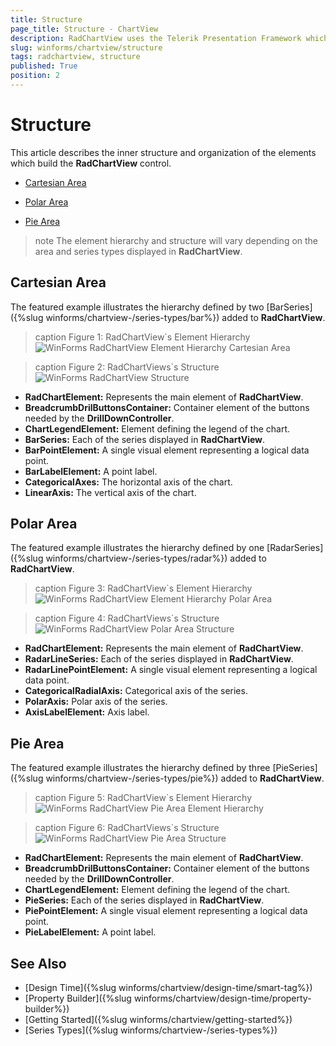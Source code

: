 ```yaml
---
title: Structure
page_title: Structure - ChartView
description: RadChartView uses the Telerik Presentation Framework which enables rich experiences like advanced styling.
slug: winforms/chartview/structure
tags: radchartview, structure
published: True
position: 2
---
```


# Structure

This article describes the inner structure and organization of the elements which build the __RadChartView__ control.

* [Cartesian Area](#cartesian-area)

* [Polar Area](#polar-area)

* [Pie Area](#pie-area)

>note The element hierarchy and structure will vary depending on the area and series types displayed in __RadChartView__.
>

## Cartesian Area

The featured example illustrates the hierarchy defined by two [BarSeries]({%slug winforms/chartview-/series-types/bar%}) added to __RadChartView__.

>caption Figure 1: RadChartView`s Element Hierarchy
![WinForms RadChartView Element Hierarchy Cartesian Area](images/radchartview-structure001.png)

>caption Figure 2: RadChartViews`s Structure
![WinForms RadChartView Structure](images/radchartview-structure002.png)

* __RadChartElement:__ Represents the main element of __RadChartView__.
* __BreadcrumbDrilButtonsContainer:__ Container element of the buttons needed by the __DrillDownController__.
* __ChartLegendElement:__ Element defining the legend of the chart.
* __BarSeries:__ Each of the series displayed in __RadChartView__.
* __BarPointElement:__ A single visual element representing a logical data point.  
* __BarLabelElement:__ A point label.
* __CategoricalAxes:__ The horizontal axis of the chart.
* __LinearAxis:__ The vertical axis of the chart.

## Polar Area

The featured example illustrates the hierarchy defined by one [RadarSeries]({%slug winforms/chartview-/series-types/radar%}) added to __RadChartView__.

>caption Figure 3: RadChartView`s Element Hierarchy
![WinForms RadChartView Element Hierarchy Polar Area](images/radchartview-structure003.png)

>caption Figure 4: RadChartViews`s Structure
![WinForms RadChartView Polar Area Structure](images/radchartview-structure004.png)

* __RadChartElement:__ Represents the main element of __RadChartView__.
* __RadarLineSeries:__ Each of the series displayed in __RadChartView__.
* __RadarLinePointElement:__ A single visual element representing a logical data point.  
* __CategoricalRadialAxis:__ Categorical axis of the series.
* __PolarAxis:__ Polar axis of the series.
* __AxisLabelElement:__ Axis label.

## Pie Area

The featured example illustrates the hierarchy defined by three [PieSeries]({%slug winforms/chartview-/series-types/pie%}) added to __RadChartView__.

>caption Figure 5: RadChartView`s Element Hierarchy
![WinForms RadChartView Pie Area Element Hierarchy](images/radchartview-structure005.png)

>caption Figure 6: RadChartViews`s Structure
![WinForms RadChartView Pie Area Structure](images/radchartview-structure006.png)

* __RadChartElement:__ Represents the main element of __RadChartView__.
* __BreadcrumbDrilButtonsContainer:__ Container element of the buttons needed by the __DrillDownController__.
* __ChartLegendElement:__ Element defining the legend of the chart.
* __PieSeries:__ Each of the series displayed in __RadChartView__.
* __PiePointElement:__ A single visual element representing a logical data point.  
* __PieLabelElement:__ A point label.

## See Also

* [Design Time]({%slug winforms/chartview/design-time/smart-tag%})
* [Property Builder]({%slug winforms/chartview/design-time/property-builder%})
* [Getting Started]({%slug winforms/chartview/getting-started%})
* [Series Types]({%slug winforms/chartview-/series-types%})
